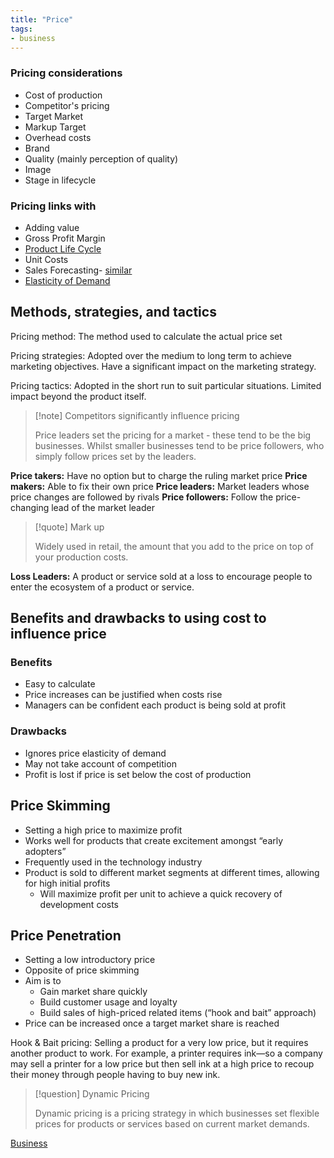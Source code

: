 ```yaml
---
title: "Price"
tags:
- business
---
```


### Pricing considerations

- Cost of production
- Competitor's pricing
- Target Market
- Markup Target
- Overhead costs
- Brand
- Quality (mainly perception of quality)
- Image
- Stage in lifecycle

### Pricing links with

- Adding value
- Gross Profit Margin
- [Product Life Cycle](sixth/Business/Units/fh/ProductLifecycle)
- Unit Costs
- Sales Forecasting- [similar](sixth/Business/Units/nd/CashFlowForecasting)
- [Elasticity of Demand](sixth/Business/Units/fh/PriceAndIncomeElasticityofDemand)


## Methods, strategies, and tactics

Pricing method: The method used to calculate the actual price set

Pricing strategies: Adopted over the medium to long term to achieve marketing objectives. Have a significant impact on the marketing strategy.

Pricing tactics: Adopted in the short run to suit particular situations. Limited impact beyond the product itself.

> [!note] Competitors significantly influence pricing
>
> Price leaders set the pricing for a market - these tend to be the big businesses. Whilst smaller businesses tend to be price followers, who simply follow prices set by the leaders.

**Price takers:** Have no option but to charge the ruling market price
**Price makers:** Able to fix their own price
**Price leaders:** Market leaders whose price changes are followed by rivals
**Price followers:** Follow the price-changing lead of the market leader

> [!quote] Mark up 
>
> Widely used in retail, the amount that you add to the price on top of your production costs.

**Loss Leaders:** A product or service sold at a loss to encourage people to enter the ecosystem of a product or service.

## Benefits and drawbacks to using cost to influence price

### Benefits

- Easy to calculate
- Price increases can be justified when costs rise
- Managers can be confident each product is being sold at profit

### Drawbacks

- Ignores price elasticity of demand
- May not take account of competition
- Profit is lost if price is set below the cost of production

## Price Skimming

- Setting a high price to maximize profit
- Works well for products that create excitement amongst “early adopters”
- Frequently used in the technology industry
- Product is sold to different market segments at different times, allowing for high initial profits
	- Will maximize profit per unit to achieve a quick recovery of development costs

## Price Penetration

- Setting a low introductory price
- Opposite of price skimming
- Aim is to
	- Gain market share quickly
	- Build customer usage and loyalty
	- Build sales of high-priced related items (“hook and bait” approach)
- Price can be increased once a target market share is reached

Hook & Bait pricing: Selling a product for a very low price, but it requires another product to work. For example, a printer requires ink—so a company may sell a printer for a low price but then sell ink at a high price to recoup their money through people having to buy new ink.

> [!question] Dynamic Pricing 
>
> Dynamic pricing is a pricing strategy in which businesses set flexible prices for products or services based on current market demands.


[Business](/Business)